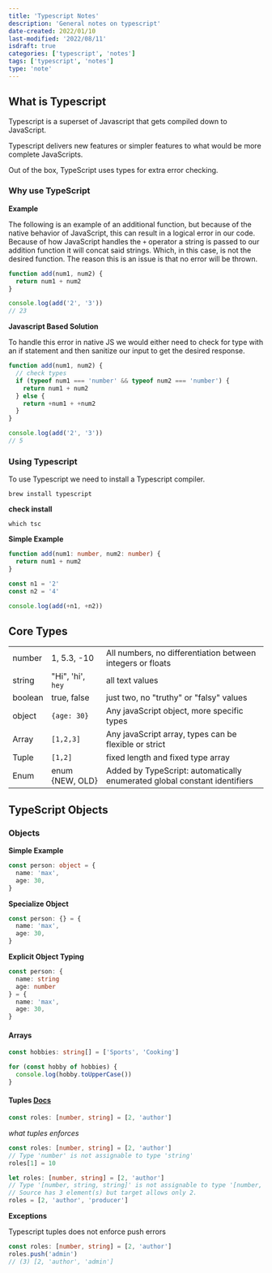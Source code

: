 ```yaml
---
title: 'Typescript Notes'
description: 'General notes on typescript'
date-created: 2022/01/10
last-modified: '2022/08/11'
isdraft: true
categories: ['typescript', 'notes']
tags: ['typescript', 'notes']
type: 'note'
---
```


## What is Typescript

Typescript is a superset of Javascript that gets compiled down to JavaScript.

Typescript delivers new features or simpler features to what would be more complete JavaScripts.

Out of the box, TypeScript uses types for extra error checking.

### Why use TypeScript

**Example**

The following is an example of an additional function, but because of the native behavior of JavaScript, this can result in a logical error in our code. Because of how JavaScript handles the `+` operator a string is passed to our addition function it will concat said strings. Which, in this case, is not the desired function. The reason this is an issue is that no error will be thrown.

```javascript
function add(num1, num2) {
  return num1 + num2
}

console.log(add('2', '3'))
// 23
```

**Javascript Based Solution**

To handle this error in native JS we would either need to check for type with an if statement and then sanitize our input to get the desired response.

```javascript
function add(num1, num2) {
  // check types
  if (typeof num1 === 'number' && typeof num2 === 'number') {
    return num1 + num2
  } else {
    return +num1 + +num2
  }
}

console.log(add('2', '3'))
// 5
```

### Using Typescript

To use Typescript we need to install a Typescript compiler.

```shell
brew install typescript
```

**check install**

```shell
which tsc
```

**Simple Example**

```typescript
function add(num1: number, num2: number) {
  return num1 + num2
}

const n1 = '2'
const n2 = '4'

console.log(add(+n1, +n2))
```

## Core Types

|         |                   |                                                                           |
| ------- | ----------------- | ------------------------------------------------------------------------- |
| number  | 1, 5.3, -10       | All numbers, no differentiation between integers or floats                |
| string  | "Hi", 'hi', `hey` | all text values                                                           |
| boolean | true, false       | just two, no "truthy" or "falsy" values                                   |
| object  | `{age: 30}`       | Any javaScript object, more specific types                                |
| Array   | `[1,2,3]`         | Any javaScript array, types can be flexible or strict                     |
| Tuple   | `[1,2]`           | fixed length and fixed type array                                         |
| Enum    | enum {NEW, OLD}   | Added by TypeScript: automatically enumerated global constant identifiers |

## TypeScript Objects

### Objects

**Simple Example**

```typescript
const person: object = {
  name: 'max',
  age: 30,
}
```

**Specialize Object**

```typescript
const person: {} = {
  name: 'max',
  age: 30,
}
```

**Explicit Object Typing**

```typescript
const person: {
  name: string
  age: number
} = {
  name: 'max',
  age: 30,
}
```

#### Arrays

```typescript
const hobbies: string[] = ['Sports', 'Cooking']
```

```typescript
for (const hobby of hobbies) {
  console.log(hobby.toUpperCase())
}
```

#### Tuples [Docs](https://www.typescriptlang.org/docs/handbook/typescript-in-5-minutes-func.html#other-important-typescript-types)

```typescript
const roles: [number, string] = [2, 'author']
```

_what tuples enforces_

```typescript
const roles: [number, string] = [2, 'author']
// Type 'number' is not assignable to type 'string'
roles[1] = 10
```

```typescript
let roles: [number, string] = [2, 'author']
// Type '[number, string, string]' is not assignable to type '[number, string]'.
// Source has 3 element(s) but target allows only 2.
roles = [2, 'author', 'producer']
```

**Exceptions**

Typescript tuples does not enforce push errors

```typescript
const roles: [number, string] = [2, 'author']
roles.push('admin')
// (3) [2, 'author', 'admin']
```
